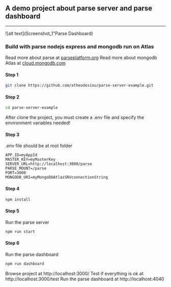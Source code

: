 ## A demo project about parse server and parse dashboard
___

![alt text](Screenshot_1"Parse Dashboard)
### Build with parse nodejs express and mongodb run on Atlas

Read more about parse at [parseplatform.org](https://parseplatform.org)
Read more about mongodb Atlas at [cloud.mongodb.com](https://cloud.mongodb.com)

#### Step 1
```sh
git clone https://github.com/atheodosiou/parse-server-example.git
```
#### Step 2
```sh
cd parse-server-example
```
After clone the project, you must create a .env file and specify the environment variables needed!
#### Step 3
.env file should be at root folder
```
APP_ID=myAppId
MASTER_KEY=myMasterKey
SERVER_URL=http://localhost:3000/parse
PARSE_MOUNT=/parse
PORT=3000
MONGODB_URI=myMongoDbAtlasSRVconnectionString
```
#### Step 4
```sh
npm install
```
#### Step 5
Run the parse server
```sh
npm run start
```
#### Step 6
Run the parse dashboard
```sh
npm run dashboard
```

Browse project at http://localhost:3000/
Test if everything is ok at http://localhost:3000/test
Run the parse dashboard at http://localhost:4040
